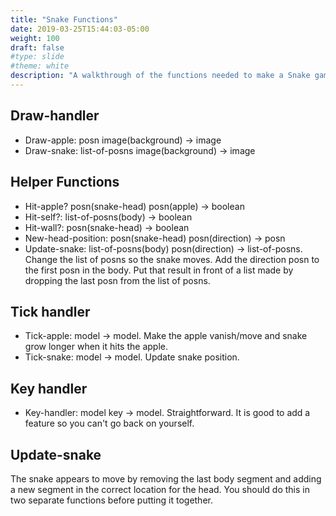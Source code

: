 ```yaml
---
title: "Snake Functions"
date: 2019-03-25T15:44:03-05:00
weight: 100
draft: false
#type: slide
#theme: white
description: "A walkthrough of the functions needed to make a Snake game."
---
```


## Draw-handler

* Draw-apple: posn image(background) -> image
* Draw-snake: list-of-posns image(background) -> image

## Helper Functions

* Hit-apple? posn(snake-head) posn(apple) -> boolean
* Hit-self?: list-of-posns(body) -> boolean
* Hit-wall?: posn(snake-head) -> boolean
* New-head-position: posn(snake-head) posn(direction) -> posn
* Update-snake: list-of-posns(body) posn(direction) -> list-of-posns.
    Change the list of posns so the snake moves. Add the direction posn to the first posn in the body. Put that result in front of a list made by dropping the last posn from the list of posns.

## Tick handler

* Tick-apple: model -> model.
Make the apple vanish/move and snake grow longer when it hits the apple.
* Tick-snake: model -> model.
Update snake position.

## Key handler

* Key-handler: model key -> model.
Straightforward. It is good to add a feature so you can't go back on yourself.

## Update-snake

The snake appears to move by removing the last body segment and adding
a new segment in the correct location for the head. You should do this
in two separate functions before putting it together.


